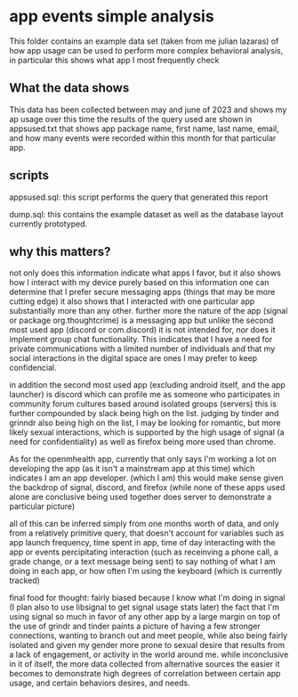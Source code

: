 # app events simple analysis

This folder contains an example data set (taken from me julian lazaras) of how app usage can 
be used to perform more complex behavioral analysis, in particular this shows what app I most frequently check

## What the data shows

This data has been collected between may and june of 2023 and shows my ap usage over this time
the results of the query used are shown in appsused.txt that shows app package name, first name, last name, email,
and how many events were recorded within this month for that particular app.

## scripts

appsused.sql:
this script performs the query that generated this report

dump.sql:
this contains the example dataset as well as the database layout currently prototyped.

## why this matters?
not only does this information indicate what apps I favor, but it also shows how I interact with my device
purely based on this information one can determine that I prefer secure messaging apps
(things that may be more cutting edge) it also shows that I interacted with one particular app substantially more
than any other. further more the nature of the app (signal or package org.thoughtcrime) is a messaging app
but unlike the second most used app (discord or com.discord) it is not intended for, nor does it implement group
chat functionality. This indicates that I have a need for private communications with a limited number of individuals
and that my social interactions in the digital space are ones I may prefer to keep confidencial.

in addition the second most used app (excluding android itself, and the app launcher) is discord
which can profile me as someone who participates in community forum cultures based around isolated groups (servers)
this is further compounded by slack being high on the list. judging by tinder and grinndr also being high on the list,
I may be looking for romantic, but more likely sexual interactions, which is supported by the high usage of signal
(a need for confidentiality) as well as firefox being more used than chrome.

As for the openmhealth app, currently that only says I'm working a lot on developing the app (as it isn't a 
mainstream app at this time) which indicates I am an app developer. (which I am) this would make sense given
the backdrop of signal, discord, and firefox (while none of these apps used alone are conclusive being used together
does server to demonstrate a particular picture)

all of this can be inferred simply from one months worth of data, and only from a relatively primitive query, that
doesn't account for variables such as app launch frequency, time spent in app, time of day interacting with the app 
or events percipitating interaction (such as receinving a phone call, a grade change, or a text message being sent)
to say nothing of what I am doing in each app, or how often I'm using the keyboard (which is currently tracked)

final food for thought: fairly biased because I know what I'm doing in signal (I plan also to use libsignal
to get signal usage stats later) the fact that I'm using signal so much in favor of any other app by a large margin
on top of the use of grindr and tinder paints a picture of having a few stronger connections, wanting to branch out and meet people,
while also being fairly isolated and given my gender more prone to sexual desire that results from a lack of engagement,
or activity in the world around me. while inconclusive in it of itself, the more data collected from alternative sources
the easier it becomes to demonstrate high degrees of correlation between certain app usage, and certain behaviors
desires, and needs.
